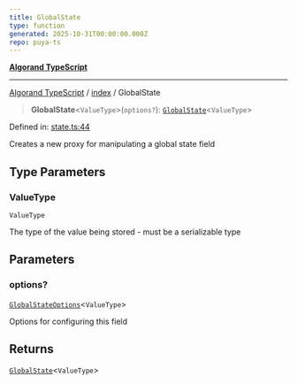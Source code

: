 ```yaml
---
title: GlobalState
type: function
generated: 2025-10-31T00:00:00.000Z
repo: puya-ts
---
```


[**Algorand TypeScript**](docs/_md/README)

---

[Algorand TypeScript](docs/_md/modules) / [index](/reference/algorand-typescript/api/index/readme/) / GlobalState

> **GlobalState**\<`ValueType`\>(`options?`): [`GlobalState`](/reference/algorand-typescript/api/index/type-aliases/globalstate/)\<`ValueType`\>

Defined in: [state.ts:44](https://github.com/algorandfoundation/puya-ts/blob/main/packages/algo-ts/src/state.ts#L44)

Creates a new proxy for manipulating a global state field

## Type Parameters

### ValueType

`ValueType`

The type of the value being stored - must be a serializable type

## Parameters

### options?

[`GlobalStateOptions`](/reference/algorand-typescript/api/index/type-aliases/globalstateoptions/)\<`ValueType`\>

Options for configuring this field

## Returns

[`GlobalState`](/reference/algorand-typescript/api/index/type-aliases/globalstate/)\<`ValueType`\>
